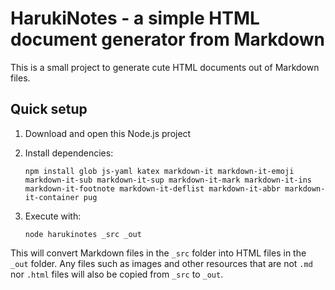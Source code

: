 # HarukiNotes - a simple HTML document generator from Markdown

This is a small project to generate cute HTML documents out of Markdown files.

## Quick setup

1. Download and open this Node.js project
2. Install dependencies:

   ```
   npm install glob js-yaml katex markdown-it markdown-it-emoji markdown-it-sub markdown-it-sup markdown-it-mark markdown-it-ins markdown-it-footnote markdown-it-deflist markdown-it-abbr markdown-it-container pug
   ```

3. Execute with:

   ```
   node harukinotes _src _out
   ```

This will convert Markdown files in the `_src` folder into HTML files in the `_out` folder. Any files such as images and other resources that are not `.md` nor `.html` files will also be copied from `_src` to `_out`.